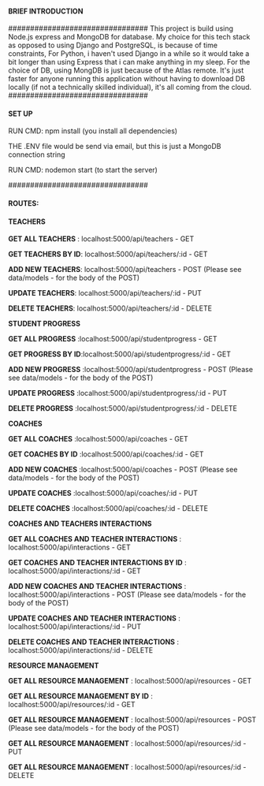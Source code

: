 #### BRIEF INTRODUCTION
################################
This project is build using Node.js express and MongoDB for database. My choice for this tech stack as opposed to 
using Django and PostgreSQL, is because of time constraints, For Python, i haven't used Django in a while so it would take a bit longer 
than using Express that i can make anything in my sleep. For the choice of DB, using MongDB is just because of the Atlas remote. It's just 
faster for anyone running this application without having to download DB locally (if not a technically skilled individual), 
it's all coming from the cloud.
################################

#### SET UP
RUN CMD: 
npm install  (you install all dependencies)

THE .ENV file would be send via email, but this is just a MongoDB connection string

RUN CMD: 
nodemon start (to start the server)

################################ 

#### ROUTES:

#### TEACHERS

**GET ALL TEACHERS** : localhost:5000/api/teachers - GET

**GET TEACHERS BY ID**: localhost:5000/api/teachers/:id - GET

**ADD NEW TEACHERS**: localhost:5000/api/teachers - POST (Please see data/models - for the body of the POST)

**UPDATE TEACHERS**: localhost:5000/api/teachers/:id - PUT

**DELETE TEACHERS**: localhost:5000/api/teachers/:id - DELETE

**STUDENT PROGRESS**

**GET ALL PROGRESS** :localhost:5000/api/studentprogress - GET

**GET PROGRESS BY ID**:localhost:5000/api/studentprogress/:id - GET

**ADD NEW PROGRESS** :localhost:5000/api/studentprogress - POST (Please see data/models - for the body of the POST)

**UPDATE PROGRESS** :localhost:5000/api/studentprogress/:id - PUT

**DELETE PROGRESS** :localhost:5000/api/studentprogress/:id - DELETE

**COACHES**

**GET ALL COACHES** :localhost:5000/api/coaches - GET

**GET COACHES BY ID** :localhost:5000/api/coaches/:id - GET

**ADD NEW COACHES** :localhost:5000/api/coaches - POST (Please see data/models - for the body of the POST)

**UPDATE COACHES** :localhost:5000/api/coaches/:id - PUT

**DELETE COACHES** :localhost:5000/api/coaches/:id - DELETE

**COACHES AND TEACHERS INTERACTIONS**

**GET ALL COACHES AND TEACHER INTERACTIONS** : localhost:5000/api/interactions - GET

**GET COACHES AND TEACHER INTERACTIONS BY ID** : localhost:5000/api/interactions/:id - GET

**ADD NEW COACHES AND TEACHER INTERACTIONS** : localhost:5000/api/interactions - POST (Please see data/models - for the body of the POST)

**UPDATE COACHES AND TEACHER INTERACTIONS** : localhost:5000/api/interactions/:id -  PUT

**DELETE COACHES AND TEACHER INTERACTIONS** : localhost:5000/api/interactions/:id - DELETE

**RESOURCE MANAGEMENT**

**GET ALL RESOURCE MANAGEMENT** : localhost:5000/api/resources - GET

**GET ALL RESOURCE MANAGEMENT BY ID** : localhost:5000/api/resources/:id - GET

**GET ALL RESOURCE MANAGEMENT** : localhost:5000/api/resources - POST (Please see data/models - for the body of the POST)

**GET ALL RESOURCE MANAGEMENT** : localhost:5000/api/resources/:id - PUT

**GET ALL RESOURCE MANAGEMENT** : localhost:5000/api/resources/:id - DELETE